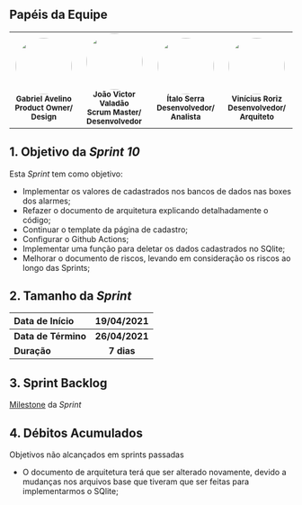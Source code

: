 ## Papéis da Equipe

<table>
    <tr>
     <!-- Gabriel   -->
        <td align="center"><img style="border-radius: 50%;" src="https://i.pinimg.com/236x/26/8c/85/268c85ddbcd949007598f1d501d7d5f6.jpg" width="100px;" alt=""/><br /><sub><b>Gabriel Avelino</b><br><b>Product Owner/ Design</b></sub></a><br /></td>
     <!-- João Victor -->
        <td align="center">
        <img style="border-radius: 50%;" src="https://i.pinimg.com/236x/2f/94/ad/2f94ad956d168aa8b00fd18fa7423b44.jpg"width="100px;" alt=""/>
        <br /><sub><b>João Victor Valadão</b><br><b>Scrum Master/ Desenvolvedor</b></sub></a><br /></td>
    <!-- Ítalo -->
        <td align="center">
        <img style="border-radius: 50%;" src="https://i.pinimg.com/236x/d1/31/d3/d131d31721704d8f60132cfb5cb1e706.jpg"width="100px;" alt=""/>
        <br /><sub><b>Ítalo Serra</b><br><b>Desenvolvedor/ Analista</b></sub></a><br /></td>
     <!-- Vinícius -->
        <td align="center">
        <img style="border-radius: 50%;" src="https://i.pinimg.com/564x/9d/0f/07/9d0f074c9a38b3850cec23d894fcb39c.jpg"width="100px;" alt=""/>
        <br /><sub><b>Vinícius Roriz</b><br><b>Desenvolvedor/ Arquiteto</b></sub></a><br /></td>
    </table>

## 1. Objetivo da _Sprint 10_

<p align="justify">Esta <i>Sprint</i> tem como objetivo:</p>

- Implementar os valores de cadastrados nos bancos de dados nas boxes dos alarmes;
- Refazer o documento de arquitetura explicando detalhadamente o código;
- Continuar o template da página de cadastro;
- Configurar o Github Actions;
- Implementar uma função para deletar os dados cadastrados no SQlite;
- Melhorar o documento de riscos, levando em consideração os riscos ao longo das Sprints;



## 2. Tamanho da _Sprint_

| Data de Início | 19/04/2021 |
|:--|:--:|
| **Data de Término** | **26/04/2021** |
| **Duração** | **7 dias** |


## 3. Sprint Backlog

[Milestone](https://github.com/fga-eps-mds/MDS-2020-2-G9/milestone/10) da _Sprint_


## 4. Débitos Acumulados

Objetivos não alcançados em sprints passadas

- O documento de arquitetura terá que ser alterado novamente, devido a mudanças nos arquivos base que tiveram que ser feitas para implementarmos o SQlite;

